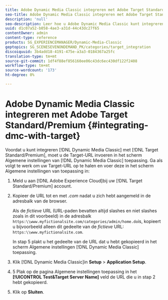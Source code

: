 ```yaml
---
title: Adobe Dynamic Media Classic integreren met Adobe Target Standard/Premium
seo-title: Adobe Dynamic Media Classic integreren met Adobe Target Standard/Premium
description: 'null'
seo-description: Leer hoe u Adobe Dynamic Media Classic kunt integreren met Adobe Target Standard/Premium.
uuid: d1c07a52-b058-4ae3-a31d-44c43dc27f65
contentOwner: admin
content-type: reference
products: SG_EXPERIENCEMANAGER/Dynamic-Media-Classic
geptopics: SG_SCENESEVENONDEMAND_PK/categories/target_integration
discoiquuid: 3b4add18-4191-475e-a3a3-0184367a25fc
translation-type: tm+mt
source-git-commit: 1df4f88ef856160ee06c43dc6ec430df122f2408
workflow-type: tm+mt
source-wordcount: '173'
ht-degree: 0%

---
```



# Adobe Dynamic Media Classic integreren met Adobe Target Standard/Premium {#integrating-dmc-with-target}

Voordat u kunt integreren [!DNL Dynamic Media Classic] met [!DNL Target Standard/Premium], moet u de Target-URL invoeren in het scherm Algemene instellingen van [!DNL Dynamic Media Classic] toepassing. Ga als volgt te werk om uw Target-URL op te halen en voer deze in het scherm Algemene instellingen van toepassing in:

1. Meld u aan [!DNL Adobe Experience Cloud]bij uw [!DNL Target Standard/Premium] account.
1. Kopieer de URL tot en met *.com* nadat u zich hebt aangemeld in de adresbalk van de browser.

   Als de *fictieve* URL (URL-paden bevatten altijd slashes en niet slashes zoals in dit voorbeeld) in de adresbalk `https:\\www.myfictionalsite.com/categories/admin/home.do`is, kopieert u bijvoorbeeld alleen dit gedeelte van de *fictieve* URL: `https:\\www.myfictionalsite.com`.

   In stap 5 plakt u het gedeelte van de URL dat u hebt gekopieerd in het scherm Algemene instellingen [!DNL Dynamic Media Classic] toepassing.

1. Klik [!DNL Dynamic Media Classic]in **Setup** > **Application Setup**.
1. 5 Plak op de pagina Algemene instellingen toepassing in het **[!UICONTROL Test&Target Server Name]** veld de URL die u in stap 2 hebt gekopieerd.
1. Klik op **Sluiten**.

